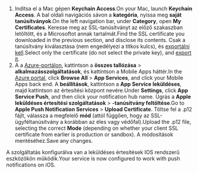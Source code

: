 

1. <span data-ttu-id="fbc24-101">Indítsa el a Mac gépen **Keychain Access**.</span><span class="sxs-lookup"><span data-stu-id="fbc24-101">On your Mac, launch **Keychain Access**.</span></span> <span data-ttu-id="fbc24-102">A bal oldali navigációs sávon a **kategória**, nyissa meg **saját tanúsítványok**.</span><span class="sxs-lookup"><span data-stu-id="fbc24-102">On the left navigation bar, under **Category**, open **My Certificates**.</span></span> <span data-ttu-id="fbc24-103">Keresse meg az SSL-tanúsítványt az előző szakaszban letöltött, és a Microsoftot annak tartalmát.</span><span class="sxs-lookup"><span data-stu-id="fbc24-103">Find the SSL certificate you downloaded in the previous section, and disclose its contents.</span></span> <span data-ttu-id="fbc24-104">Csak a tanúsítvány kiválasztása (nem engedélyezi a titkos kulcs), és [exportálni kell](https://support.apple.com/kb/PH20122?locale=en_US).</span><span class="sxs-lookup"><span data-stu-id="fbc24-104">Select only the certificate (do not select the private key), and [export it](https://support.apple.com/kb/PH20122?locale=en_US).</span></span>
2. <span data-ttu-id="fbc24-105">A a [Azure-portálon](https://portal.azure.com/), kattintson a **összes tallózása** > **alkalmazásszolgáltatások**, és kattintson a Mobile Apps háttér.</span><span class="sxs-lookup"><span data-stu-id="fbc24-105">In the [Azure portal](https://portal.azure.com/), click **Browse All** > **App Services**, and click your Mobile Apps back end.</span></span> <span data-ttu-id="fbc24-106">A **beállítások**, kattintson a **App Service leküldéses**, majd kattintson az értesítési központ nevére.</span><span class="sxs-lookup"><span data-stu-id="fbc24-106">Under **Settings**, click **App Service Push**, and then click your notification hub name.</span></span> <span data-ttu-id="fbc24-107">Ugrás a **Apple leküldéses értesítési szolgáltatások** > **-tanúsítvány feltöltése**.</span><span class="sxs-lookup"><span data-stu-id="fbc24-107">Go to **Apple Push Notification Services** > **Upload Certificate**.</span></span> <span data-ttu-id="fbc24-108">Töltse fel a .p12 fájlt, válassza a megfelelő **mód** (attól függően, hogy az SSL-ügyféltanúsítvány a korábban az éles vagy védőfal).</span><span class="sxs-lookup"><span data-stu-id="fbc24-108">Upload the .p12 file, selecting the correct **Mode** (depending on whether your client SSL certificate from earlier is production or sandbox).</span></span> <span data-ttu-id="fbc24-109">A módosítások mentéséhez.</span><span class="sxs-lookup"><span data-stu-id="fbc24-109">Save any changes.</span></span>

<span data-ttu-id="fbc24-110">A szolgáltatás konfigurálva van a leküldéses értesítések IOS rendszerű eszközökön működik.</span><span class="sxs-lookup"><span data-stu-id="fbc24-110">Your service is now configured to work with push notifications on iOS.</span></span>

[1]: ./media/app-service-mobile-apns-configure-push/mobile-push-notification-hub.png
